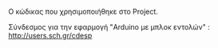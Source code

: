 Ο κώδικας που χρησιμοποιήθηκε στο Project.

Σύνδεσμος για την εφαρμογή "Arduino με μπλοκ εντολών" : http://users.sch.gr/cdesp
